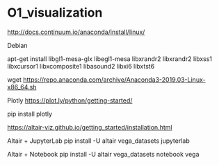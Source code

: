# O1_visualization

http://docs.continuum.io/anaconda/install/linux/

Debian 

apt-get install libgl1-mesa-glx libegl1-mesa libxrandr2 libxrandr2 libxss1 libxcursor1 libxcomposite1 libasound2 libxi6 libxtst6

wget https://repo.anaconda.com/archive/Anaconda3-2019.03-Linux-x86_64.sh

Plotly
https://plot.ly/python/getting-started/

pip install plotly 


https://altair-viz.github.io/getting_started/installation.html

Altair + JupyterLab
pip install -U altair vega_datasets jupyterlab

Altair + Notebook
pip install -U altair vega_datasets notebook vega



